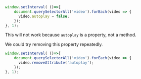 ```js
window.setInterval( ()=>{
    document.querySelectorAll('video').forEach(video => {
      video.autoplay = false;
    });
}, 1);
```

This will not work because `autoplay` is a property, not a method.

We could try removing this property repeatedly.

```js
window.setInterval( ()=>{
    document.querySelectorAll('video').forEach(video => {
      video.removeAttribute('autoplay');
    });
}, 1);
```
